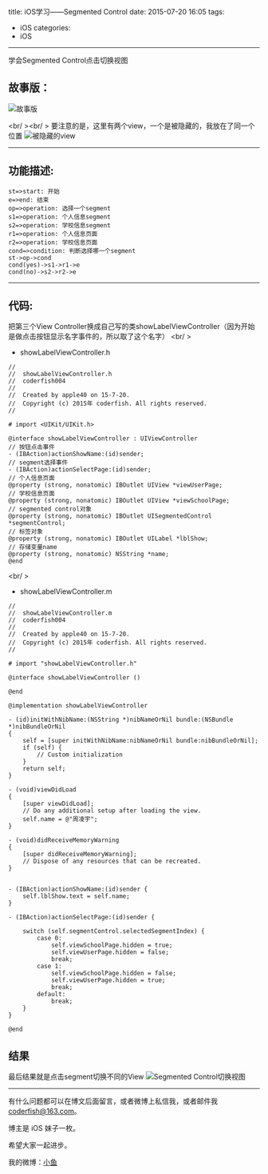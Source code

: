 title: iOS学习——Segmented Control
date: 2015-07-20 16:05
tags:
  - iOS
categories:
  - iOS
---


学会Segmented Control点击切换视图
## 故事版：
![故事版](http://img.blog.csdn.net/20150720160726029)

<br/ ><br/ >
要注意的是，这里有两个view，一个是被隐藏的，我放在了同一个位置
![被隐藏的view](http://img.blog.csdn.net/20150720160959192)

-------------------

## 功能描述:

```flow
st=>start: 开始
e=>end: 结束
op=>operation: 选择一个segment
s1=>operation: 个人信息segment
s2=>operation: 学校信息segment
r1=>operation: 个人信息页面
r2=>operation: 学校信息页面
cond=>condition: 判断选择哪一个segment
st->op->cond
cond(yes)->s1->r1->e
cond(no)->s2->r2->e
```

<!--more-->

-------------------

## 代码:
把第三个View Controller换成自己写的类showLabelViewController（因为开始是做点击按钮显示名字事件的，所以取了这个名字）
<br/ >

 - showLabelViewController.h

```objc
//
//  showLabelViewController.h
//  coderfish004
//
//  Created by apple40 on 15-7-20.
//  Copyright (c) 2015年 coderfish. All rights reserved.
//

# import <UIKit/UIKit.h>

@interface showLabelViewController : UIViewController
// 按钮点击事件
- (IBAction)actionShowName:(id)sender;
// segment选择事件
- (IBAction)actionSelectPage:(id)sender;
// 个人信息页面
@property (strong, nonatomic) IBOutlet UIView *viewUserPage;
// 学校信息页面
@property (strong, nonatomic) IBOutlet UIView *viewSchoolPage;
// segmented control对象
@property (strong, nonatomic) IBOutlet UISegmentedControl *segmentControl;
// 标签对象
@property (strong, nonatomic) IBOutlet UILabel *lblShow;
// 存储变量name
@property (strong, nonatomic) NSString *name;
@end

```
<br/ >

 - showLabelViewController.m

```objc
//
//  showLabelViewController.m
//  coderfish004
//
//  Created by apple40 on 15-7-20.
//  Copyright (c) 2015年 coderfish. All rights reserved.
//

# import "showLabelViewController.h"

@interface showLabelViewController ()

@end

@implementation showLabelViewController

- (id)initWithNibName:(NSString *)nibNameOrNil bundle:(NSBundle *)nibBundleOrNil
{
    self = [super initWithNibName:nibNameOrNil bundle:nibBundleOrNil];
    if (self) {
        // Custom initialization
    }
    return self;
}

- (void)viewDidLoad
{
    [super viewDidLoad];
	// Do any additional setup after loading the view.
    self.name = @"周凌宇";
}

- (void)didReceiveMemoryWarning
{
    [super didReceiveMemoryWarning];
    // Dispose of any resources that can be recreated.
}


- (IBAction)actionShowName:(id)sender {
    self.lblShow.text = self.name;
}

- (IBAction)actionSelectPage:(id)sender {
    
    switch (self.segmentControl.selectedSegmentIndex) {
        case 0:
            self.viewSchoolPage.hidden = true;
            self.viewUserPage.hidden = false;
            break;
        case 1:
            self.viewSchoolPage.hidden = false;
            self.viewUserPage.hidden = true;
            break;
        default:
            break;
    }
}

@end

```

## 结果
最后结果就是点击segment切换不同的View
![Segmented Control切换视图](http://img.blog.csdn.net/20150720162114238)

----

有什么问题都可以在博文后面留言，或者微博上私信我，或者邮件我 <coderfish@163.com>。

博主是 iOS 妹子一枚。

希望大家一起进步。

我的微博：[小鱼](http://weibo.com/coderfish/)


